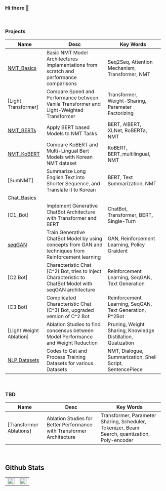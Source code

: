 ### Hi there 👋

<!--
![header](https://capsule-render.vercel.app/api?type=soft&color=FF6F3C&height=300&section=header&text=moon%20&fontSize=90)
-->
<br>



### Projects
| **Name** | **Desc** | **Key Words** |
|------|------|--------|
| [NMT_Basics](https://github.com/moon23k/NMT_Basic) | Basic NMT Model Architectures Implementations from scratch and performance comparisons | Seq2Seq, Attention Mechanism, Transformer, NMT  |
| [Light Transformer] | Compare Speed and Performance between Vanila Transformer and Light-Weighted Transformer | Transformer, Weight-Sharing, Parameter Factorizing |
| [NMT_BERTs](https://github.com/moon23k/NMT_Bert) | Apply BERT based Models to NMT Tasks | BERT, AlBERT, XLNet, RoBERTa, NMT |
| [NMT_KoBERT](https://github.com/moon23k/NMT_KoBERT) | Compare KoBERT and Multi-Lingual Bert Models with Korean NMT dataset | KoBERT, BERT_multilingual, NMT |
| [SumNMT] | Summarize Long English Text into Shorter Sequence, and Translate it to Korean | BERT, Text Summarization, NMT |
| Chat_Basics |  |  |
| [C1_Bot] | Implement Generative ChatBot Architecture with Transformer and BERT | ChatBot, Transformer, BERT, Single-Turn |
| [seqGAN](https://github.com/moon23k/seqGAN) | Train Generative ChatBot Model by using concepts from GAN and techniques from Reinforcement learning | GAN, Reinforcement Learning, Policy Graident |
| [C2 Bot] | Characteristic Chat (C^2) Bot, tries to inject Characteristic to ChatBot Model with seqGAN architecture | Reinforcement Learning, SeqGAN, Text Generation |
| [C3 Bot] | Complicated Characteristic Chat (C^3) Bot, upgraded version of C^2 Bot | Reinforcement Learning, SeqGAN, Text Generation, P^2Bot |
| [Light Weight Ablation] | Ablation Studies to find concensus between Model Performance and Weight Reduction | Pruning, Weight Sharing, Knowledge Distillation, Quatization |
| [NLP Datasets](https://github.com/moon23k/NLP_datasets) | Codes to Get and Process Training Datasets for various Datasets | NMT, Dialogue, Summarization, Shell Script, SentencePiece |

<br>

### TBD
| **Name** | **Desc** | **Key Words** |
|------|------|--------|
| [Transformer Ablations] | Ablation Studies for Better Performance with Transformer Architecture | Transformer, Parameter Sharing, Scheduler, Tokenizer, Beam Search, quantization, Poly-encoder |

<br>

## Github Stats  
<table><tr><td valign="top" width="50%">

<img src="https://github-readme-stats.vercel.app/api?username=moon23k&show_icons=true&count_private=true&hide_border=true" align="left" style="width: 100%" />

</td><td valign="top" width="50%">
  
<img src="https://github-readme-stats.vercel.app/api/top-langs/?username=moon23k&hide_border=true&layout=compact" align="left" style="width: 100%" />

</td></tr></table>  
